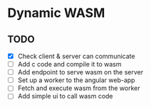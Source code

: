 # Dynamic WASM

## TODO

- [x] Check client & server can communicate
- [ ] Add c code and compile it to wasm
- [ ] Add endpoint to serve wasm on the server
- [ ] Set up a worker to the angular web-app
- [ ] Fetch and execute wasm from the worker
- [ ] Add simple ui to call wasm code
